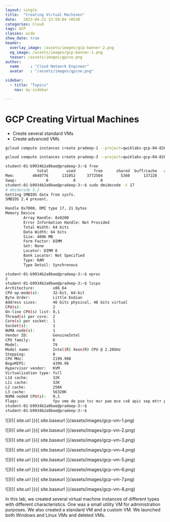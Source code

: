 ```yaml
---
layout: single
title:  "Creating Virtual Machines"
date:   2023-04-21 13:59:04 +0530
categories: Cloud
tags: GCP
classes: wide
show_date: true
header:
  overlay_image: /assets/images/gcp-banner-2.png
  og_image: /assets/images/gcp-banner-1.png
  teaser: /assets/images/gpcne.png
author:
  name     : "Cloud Network Engineer"
  avatar   : "/assets/images/gpcne.png"

sidebar:
  - title: "Topics"
    nav: my-sidebar

---
```


# GCP Creating Virtual Machines

- Create several standard VMs
- Create advanced VMs



```sh
gcloud compute instances create pradeep-1 --project=qwiklabs-gcp-04-826073374c5a --zone=us-central1-c --machine-type=n1-standard-1 --network-interface=subnet=default,no-address --metadata=enable-oslogin=true --maintenance-policy=MIGRATE --provisioning-model=STANDARD --service-account=361019318543-compute@developer.gserviceaccount.com --scopes=https://www.googleapis.com/auth/devstorage.read_only,https://www.googleapis.com/auth/logging.write,https://www.googleapis.com/auth/monitoring.write,https://www.googleapis.com/auth/servicecontrol,https://www.googleapis.com/auth/service.management.readonly,https://www.googleapis.com/auth/trace.append --create-disk=auto-delete=yes,boot=yes,device-name=pradeep-1,image=projects/debian-cloud/global/images/debian-10-buster-v20230411,mode=rw,size=10,type=projects/qwiklabs-gcp-04-826073374c5a/zones/us-central1-c/diskTypes/pd-balanced --no-shielded-secure-boot --shielded-vtpm --shielded-integrity-monitoring --labels=ec-src=vm_add-gcloud --reservation-affinity=any
```





```sh
gcloud compute instances create pradeep-3 --project=qwiklabs-gcp-04-826073374c5a --zone=us-central1-a --machine-type=e2-custom-2-4096 --network-interface=network-tier=PREMIUM,subnet=default --metadata=enable-oslogin=true --maintenance-policy=MIGRATE --provisioning-model=STANDARD --service-account=361019318543-compute@developer.gserviceaccount.com --scopes=https://www.googleapis.com/auth/devstorage.read_only,https://www.googleapis.com/auth/logging.write,https://www.googleapis.com/auth/monitoring.write,https://www.googleapis.com/auth/servicecontrol,https://www.googleapis.com/auth/service.management.readonly,https://www.googleapis.com/auth/trace.append --create-disk=auto-delete=yes,boot=yes,device-name=pradeep-3,image=projects/debian-cloud/global/images/debian-10-buster-v20230411,mode=rw,size=10,type=projects/qwiklabs-gcp-04-826073374c5a/zones/us-central1-a/diskTypes/pd-balanced --no-shielded-secure-boot --shielded-vtpm --shielded-integrity-monitoring --labels=ec-src=vm_add-gcloud --reservation-affinity=any
```



```sh
student-01-b9934b2a0bae@pradeep-3:~$ free
              total        used        free      shared  buff/cache   available
Mem:        4040776      131052     3772504        5360      137220     3717864
Swap:             0           0           0
student-01-b9934b2a0bae@pradeep-3:~$ sudo dmidecode -t 17
# dmidecode 3.2
Getting SMBIOS data from sysfs.
SMBIOS 2.4 present.

Handle 0x7000, DMI type 17, 21 bytes
Memory Device
        Array Handle: 0x0200
        Error Information Handle: Not Provided
        Total Width: 64 bits
        Data Width: 64 bits
        Size: 4096 MB
        Form Factor: DIMM
        Set: None
        Locator: DIMM 0
        Bank Locator: Not Specified
        Type: RAM
        Type Detail: Synchronous

student-01-b9934b2a0bae@pradeep-3:~$ nproc
2
student-01-b9934b2a0bae@pradeep-3:~$ lscpu
Architecture:        x86_64
CPU op-mode(s):      32-bit, 64-bit
Byte Order:          Little Endian
Address sizes:       46 bits physical, 48 bits virtual
CPU(s):              2
On-line CPU(s) list: 0,1
Thread(s) per core:  2
Core(s) per socket:  1
Socket(s):           1
NUMA node(s):        1
Vendor ID:           GenuineIntel
CPU family:          6
Model:               79
Model name:          Intel(R) Xeon(R) CPU @ 2.20GHz
Stepping:            0
CPU MHz:             2199.998
BogoMIPS:            4399.99
Hypervisor vendor:   KVM
Virtualization type: full
L1d cache:           32K
L1i cache:           32K
L2 cache:            256K
L3 cache:            56320K
NUMA node0 CPU(s):   0,1
Flags:               fpu vme de pse tsc msr pae mce cx8 apic sep mtrr pge mca cmov pat pse36 clflush mmx fxsr sse sse2 ss ht syscall nx pdpe1gb rdtscp lm constant_tsc rep_good nopl xtopology nonstop_tsc cpuid tsc_known_freq pni pclmulqdq ssse3 fma cx16 pcid sse4_1 sse4_2 x2apic movbe popcnt aes xsave avx f16c rdrand hypervisor lahf_lm abm 3dnowprefetch invpcid_single pti ssbd ibrs ibpb stibp fsgsbase tsc_adjust bmi1 hle avx2 smep bmi2 erms invpcid rtm rdseed adx smap xsaveopt arat md_clear arch_capabilities
student-01-b9934b2a0bae@pradeep-3:~$ 
student-01-b9934b2a0bae@pradeep-3:~$ 
```



![]({{ site.url }}{{ site.baseurl }}/assets/images/gcp-vm-1.png)

![]({{ site.url }}{{ site.baseurl }}/assets/images/gcp-vm-2.png)

![]({{ site.url }}{{ site.baseurl }}/assets/images/gcp-vm-3.png)

![]({{ site.url }}{{ site.baseurl }}/assets/images/gcp-vm-4.png)

![]({{ site.url }}{{ site.baseurl }}/assets/images/gcp-vm-5.png)

![]({{ site.url }}{{ site.baseurl }}/assets/images/gcp-vm-6.png)

![]({{ site.url }}{{ site.baseurl }}/assets/images/gcp-vm-7.png)

![]({{ site.url }}{{ site.baseurl }}/assets/images/gcp-vm-8.png)

In this lab, we created several virtual machine instances of different  types with different characteristics. One was a small utility VM for  administration purposes. We also created a standard VM and a custom VM. We launched both Windows and Linux VMs and deleted VMs.

